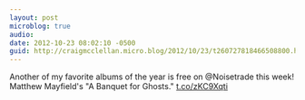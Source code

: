 ```yaml
---
layout: post
microblog: true
audio: 
date: 2012-10-23 08:02:10 -0500
guid: http://craigmcclellan.micro.blog/2012/10/23/t260727818466508800.html
---
```

Another of my favorite albums of the year is free on @Noisetrade this week! Matthew Mayfield's "A Banquet for Ghosts." [t.co/zKC9Xqti](http://t.co/zKC9Xqti)
